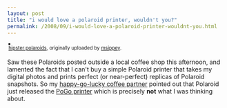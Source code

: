 ```yaml
---
layout: post
title: "i would love a polaroid printer, wouldn't you?"
permalink: /2008/09/i-would-love-a-polaroid-printer-wouldnt-you.html
---
```


<p>
<style type="text/css">.flickr-photo { border: solid 2px #000000; }.flickr-yourcomment { }.flickr-frame { text-align: left; padding: 3px; }.flickr-caption { font-size: 0.8em; margin-top: 0px; }</style><div class="flickr-frame"><a href="http://www.flickr.com/photos/msippey/2870967237/" title="photo sharing"><img  alt="" class="flickr-photo " src="https://farm4.static.flickr.com/3122/2870967237_8f30e714e6.jpg"></a><br>	<span class="flickr-caption"><a href="http://www.flickr.com/photos/msippey/2870967237/">hipster polaroids</a>, originally uploaded by <a href="http://www.flickr.com/people/msippey/">msippey</a>.</span>
</div>
</p>

<p>Saw these Polaroids posted outside a local coffee shop this afternoon, and lamented the fact that I can't buy a simple Polaroid printer that takes my digital photos and prints perfect (or near-perfect) replicas of Polaroid snapshots. So my <a href="http://twitter.com/mike_FTW/">happy-go-lucky coffee partner</a> pointed out that Polaroid just released the <a href="http://www.polaroid.com/pogo/us/">PoGo printer</a> which is precisely <strong>not</strong> what I was thinking about.</p>


